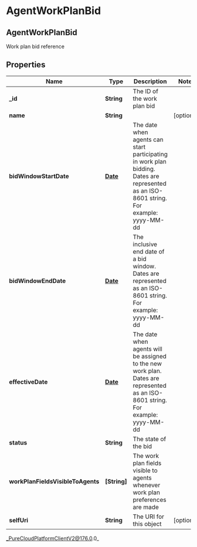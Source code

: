 # AgentWorkPlanBid

## AgentWorkPlanBid
Work plan bid reference

## Properties

|Name | Type | Description | Notes|
|------------ | ------------- | ------------- | -------------|
| **_id** | **String** | The ID of the work plan bid | |
| **name** | **String** |  | [optional] |
| **bidWindowStartDate** | [**Date**](Date) | The date when agents can start participating in work plan bidding. Dates are represented as an ISO-8601 string. For example: yyyy-MM-dd | |
| **bidWindowEndDate** | [**Date**](Date) | The inclusive end date of a bid window. Dates are represented as an ISO-8601 string. For example: yyyy-MM-dd | |
| **effectiveDate** | [**Date**](Date) | The date when agents will be assigned to the new work plan. Dates are represented as an ISO-8601 string. For example: yyyy-MM-dd | |
| **status** | **String** | The state of the bid | |
| **workPlanFieldsVisibleToAgents** | **[String]** | The work plan fields visible to agents whenever work plan preferences are made | |
| **selfUri** | **String** | The URI for this object | [optional] |



_PureCloudPlatformClientV2@176.0.0_
